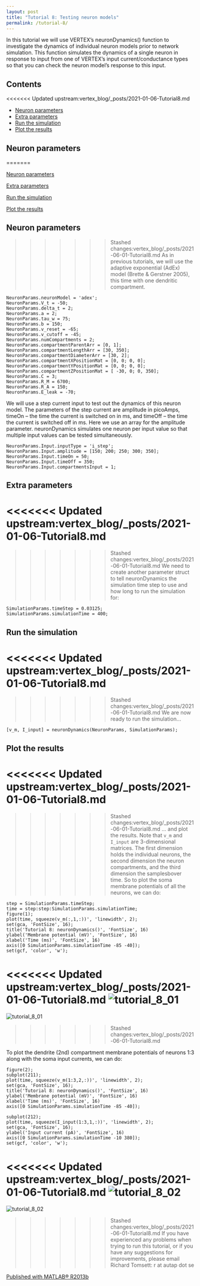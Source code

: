 ```yaml
---
layout: post
title: "Tutorial 8: Testing neuron models"
permalink: /tutorial-8/
---
```

In this tutorial we will use VERTEX’s neuronDynamics() function to investigate the dynamics of individual neuron models prior to network simulation. This function simulates the dynamics of a single neuron in response to input from one of VERTEX’s input current/conductance types so that you can check the neuron model’s response to this input.

## Contents
<<<<<<< Updated upstream:vertex_blog/_posts/2021-01-06-Tutorial8.md
* [Neuron parameters](doc:2021-01-06-Tutorial8#section-neuron-parameters)
* [Extra parameters](doc:2021-01-06-Tutorial8#section-extra-parameters)
* [Run the simulation](doc:2021-01-06-Tutorial8#section-run-the-simulation)
* [Plot the results](doc:2021-01-06-Tutorial8#section-plot-the-results)
## Neuron parameters
=======

[Neuron parameters](doc:2021-06-01-Tutorial8#section-neuron-parameters)

[Extra parameters](doc:2021-06-01-Tutorial8#section-extra-parameters)

[Run the simulation](doc:2021-06-01-Tutorial8#section-run-the-simulation)

[Plot the results](doc:2021-06-01-Tutorial8#section-plot-the-results)

## Neuron parameters

>>>>>>> Stashed changes:vertex_blog/_posts/2021-06-01-Tutorial8.md
As in previous tutorials, we will use the adaptive exponential (AdEx) model (Brette & Gerstner 2005), this time with one dendritic compartment.
```
NeuronParams.neuronModel = 'adex';
NeuronParams.V_t = -50;
NeuronParams.delta_t = 2;
NeuronParams.a = 2;
NeuronParams.tau_w = 75;
NeuronParams.b = 150;
NeuronParams.v_reset = -65;
NeuronParams.v_cutoff = -45;
NeuronParams.numCompartments = 2;
NeuronParams.compartmentParentArr = [0, 1];
NeuronParams.compartmentLengthArr = [30, 350];
NeuronParams.compartmentDiameterArr = [30, 2];
NeuronParams.compartmentXPositionMat = [0, 0; 0, 0];
NeuronParams.compartmentYPositionMat = [0, 0; 0, 0];
NeuronParams.compartmentZPositionMat = [ -30, 0; 0, 350];
NeuronParams.C = 3;
NeuronParams.R_M = 6700;
NeuronParams.R_A = 150;
NeuronParams.E_leak = -70;
```
We will use a step current input to test out the dynamics of this neuron model. The parameters of the step current are amplitude in picoAmps, timeOn – the time the current is switched on in ms, and timeOff – the time the current is switched off in ms. Here we use an array for the amplitude parameter. neuronDynamics simulates one neuron per input value so that multiple input values can be tested simultaneously.
```
NeuronParams.Input.inputType = 'i_step';
NeuronParams.Input.amplitude = [150; 200; 250; 300; 350];
NeuronParams.Input.timeOn = 50;
NeuronParams.Input.timeOff = 350;
NeuronParams.Input.compartmentsInput = 1;
```

## Extra parameters
<<<<<<< Updated upstream:vertex_blog/_posts/2021-01-06-Tutorial8.md
=======

>>>>>>> Stashed changes:vertex_blog/_posts/2021-06-01-Tutorial8.md
We need to create another parameter struct to tell neuronDynamics the simulation time step to use and how long to run the simulation for:
```
SimulationParams.timeStep = 0.03125;
SimulationParams.simulationTime = 400;
```

## Run the simulation
<<<<<<< Updated upstream:vertex_blog/_posts/2021-01-06-Tutorial8.md
=======

>>>>>>> Stashed changes:vertex_blog/_posts/2021-06-01-Tutorial8.md
We are now ready to run the simulation…
```
[v_m, I_input] = neuronDynamics(NeuronParams, SimulationParams);
```

## Plot the results
<<<<<<< Updated upstream:vertex_blog/_posts/2021-01-06-Tutorial8.md
=======

>>>>>>> Stashed changes:vertex_blog/_posts/2021-06-01-Tutorial8.md
… and plot the results. Note that `v_m` and `I_input` are 3-dimensional matrices. The first dimension holds the individual neurons, the second dimension the neuron compartments, and the third dimension the samplesbover time. So to plot the soma membrane potentials of all the neurons, we can do:

```
step = SimulationParams.timeStep;
time = step:step:SimulationParams.simulationTime;
figure(1);
plot(time, squeeze(v_m(:,1,:))', 'linewidth', 2);
set(gca, 'FontSize', 16);
title('Tutorial 8: neuronDynamics()', 'FontSize', 16)
ylabel('Membrane potential (mV)', 'FontSize', 16)
xlabel('Time (ms)', 'FontSize', 16)
axis([0 SimulationParams.simulationTime -85 -40]);
set(gcf, 'color', 'w');
```
<<<<<<< Updated upstream:vertex_blog/_posts/2021-01-06-Tutorial8.md
![tutorial_8_01](https://i.imgur.com/dMK5oqN.png)
=======
![tutorial_8_01](https://i.imgur.com/5GrMEmb.png)
>>>>>>> Stashed changes:vertex_blog/_posts/2021-06-01-Tutorial8.md

To plot the dendrite (2nd) compartment membrane potentials of neurons 1:3 along with the soma input currents, we can do:

```
figure(2);
subplot(211);
plot(time, squeeze(v_m(1:3,2,:))', 'linewidth', 2);
set(gca, 'FontSize', 16);
title('Tutorial 8: neuronDynamics()', 'FontSize', 16)
ylabel('Membrane potential (mV)', 'FontSize', 16)
xlabel('Time (ms)', 'FontSize', 16)
axis([0 SimulationParams.simulationTime -85 -40]);

subplot(212);
plot(time, squeeze(I_input(1:3,1,:))', 'linewidth', 2);
set(gca, 'FontSize', 16);
ylabel('Input current (pA)', 'FontSize', 16)
axis([0 SimulationParams.simulationTime -10 380]);
set(gcf, 'color', 'w');
```

<<<<<<< Updated upstream:vertex_blog/_posts/2021-01-06-Tutorial8.md
![tutorial_8_02](https://i.imgur.com/zzCgWPe.png)
=======
![tutorial_8_02](https://i.imgur.com/xzqpV93.png)
>>>>>>> Stashed changes:vertex_blog/_posts/2021-06-01-Tutorial8.md
If you have experienced any problems when trying to run this tutorial, or if you have any suggestions for improvements, please email Richard Tomsett: r at autap dot se

[Published with MATLAB® R2013b](https://www.mathworks.com/products/matlab.html)
